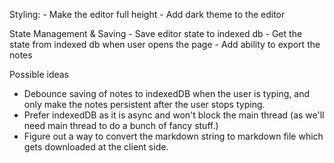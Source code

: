 Styling:
    - Make the editor full height
    - Add dark theme to the editor

State Management & Saving
    - Save editor state to indexed db
    - Get the state from indexed db when user opens the page
    - Add ability to export the notes

Possible ideas
- Debounce saving of notes to indexedDB when the user is typing, and only make the notes persistent after the user stops typing.
- Prefer indexedDB as it is async and won't block the main thread (as we'll need main thread to do a bunch of fancy stuff.)
- Figure out a way to convert the markdown string to markdown file which gets downloaded at the client side.
